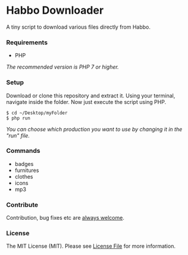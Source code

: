 # Habbo Downloader
A tiny script to download various files directly from Habbo.

### Requirements
- PHP

*The recommended version is PHP 7 or higher.*

### Setup
Download or clone this repository and extract it. Using your terminal, navigate inside the folder.
Now just execute the script using PHP.
```shell
$ cd ~/Desktop/myFolder
$ php run
```
*You can choose which production you want to use by changing it in the "run" file.*

### Commands
- badges
- furnitures
- clothes
- icons
- mp3

### Contribute
Contribution, bug fixes etc are [always welcome](https://github.com/higoka/habbo-downloader/issues/new).

### License
The MIT License (MIT).
Please see [License File](https://github.com/higoka/habbo-downloader/blob/master/LICENSE) for more information.

